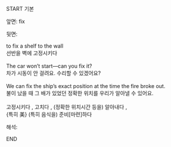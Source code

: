 START
기본

앞면:
fix


뒷면:
<div>to fix a shelf to the wall </div><div>선반을 벽에 고정시키다</div><div><br></div><div><div>The car won’t start—can you fix it? </div><div>차가 시동이 안 걸려요. 수리할 수 있겠어요?</div></div><div><br></div><div><div>We can fix the ship’s exact position at the time the fire broke out. </div><div>불이 났을 때 그 배가 있었던 정확한 위치를 우리가 알아낼 수 있어요.</div></div><div><br></div><div>고정시키다 , 고치다 , (정확한 위치시간 등을) 알아내다 ,</div><div>{특히 美} (특히 음식을) 준비[마련]하다</div>


해석:
<!--ID: 1746614453939-->
END